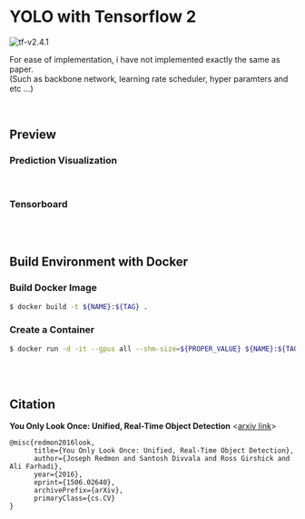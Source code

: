 # YOLO with Tensorflow 2

![tf-v2.4.1](https://img.shields.io/badge/TensorFlow-v2.4.1-orange)

For ease of implementation, i have not implemented exactly the same as paper.  
(Such as backbone network, learning rate scheduler, hyper paramters and etc ...)

<br>

## Preview

### Prediction Visualization

<br>

### Tensorboard

<br><br>

## Build Environment with Docker

### Build Docker Image

```bash
$ docker build -t ${NAME}:${TAG} .
```

### Create a Container

```bash
$ docker run -d -it --gpus all --shm-size=${PROPER_VALUE} ${NAME}:${TAG} /bin/bash
```

<br><br>

## Citation

**You Only Look Once: Unified, Real-Time Object Detection** \<[arxiv link](https://arxiv.org/abs/1506.02640)\>

```
@misc{redmon2016look,
      title={You Only Look Once: Unified, Real-Time Object Detection}, 
      author={Joseph Redmon and Santosh Divvala and Ross Girshick and Ali Farhadi},
      year={2016},
      eprint={1506.02640},
      archivePrefix={arXiv},
      primaryClass={cs.CV}
}
```

